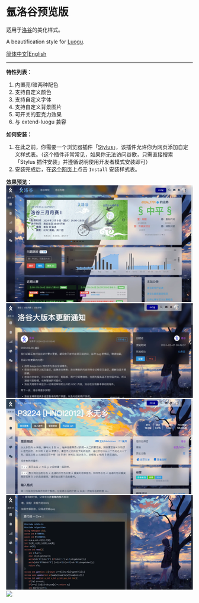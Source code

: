 # 氩洛谷预览版

适用于[洛谷](https://www.luogu.com.cn)的美化样式。

A beautification style for [Luogu](https://www.luogu.com.cn).

[简体中文](./README-EN.md)|[English](./README-EN.md)

---

**特性列表：**
1. 内置亮/暗两种配色
2. 支持自定义颜色
3. 支持自定义字体
4. 支持自定义背景图片
5. 可开关的亚克力效果
6. 与 extend-luogu 兼容

**如何安装：**
1. 在此之前，你需要一个浏览器插件「[Stylus](https://chromewebstore.google.com/detail/stylus/clngdbkpkpeebahjckkjfobafhncgmne)」，该插件允许你为网页添加自定义样式表。（这个插件非常常见，如果你无法访问谷歌，只需直接搜索「Stylus 插件安装」并遵循说明使用开发者模式安装即可）
2. 安装完成后，在[这个网页](https://userstyles.world/style/12397/argon-luogu-dev)上点击 `Install` 安装样式表。

**效果预览：**
![](./screenshots/1.webp)
![](./screenshots/2.webp)
![](./screenshots/3.webp)
![](./screenshots/4.webp)
![](./screenshots/5.webp)
